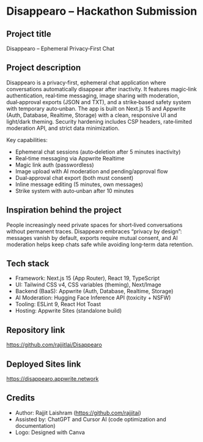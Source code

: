 # Disappearo – Hackathon Submission

## Project title

Disappearo – Ephemeral Privacy‑First Chat

## Project description

Disappearo is a privacy‑first, ephemeral chat application where conversations automatically disappear after inactivity. It features magic‑link authentication, real‑time messaging, image sharing with moderation, dual‑approval exports (JSON and TXT), and a strike‑based safety system with temporary auto‑unban. The app is built on Next.js 15 and Appwrite (Auth, Database, Realtime, Storage) with a clean, responsive UI and light/dark theming. Security hardening includes CSP headers, rate‑limited moderation API, and strict data minimization.

Key capabilities:

- Ephemeral chat sessions (auto‑deletion after 5 minutes inactivity)
- Real‑time messaging via Appwrite Realtime
- Magic link auth (passwordless)
- Image upload with AI moderation and pending/approval flow
- Dual‑approval chat export (both must consent)
- Inline message editing (5 minutes, own messages)
- Strike system with auto‑unban after 10 minutes

## Inspiration behind the project

People increasingly need private spaces for short‑lived conversations without permanent traces. Disappearo embraces “privacy by design”: messages vanish by default, exports require mutual consent, and AI moderation helps keep chats safe while avoiding long‑term data retention.

## Tech stack

- Framework: Next.js 15 (App Router), React 19, TypeScript
- UI: Tailwind CSS v4, CSS variables (theming), Next/Image
- Backend (BaaS): Appwrite (Auth, Database, Realtime, Storage)
- AI Moderation: Hugging Face Inference API (toxicity + NSFW)
- Tooling: ESLint 9, React Hot Toast
- Hosting: Appwrite Sites (standalone build)

## Repository link

<https://github.com/rajjitlai/Disappearo>

## Deployed Sites link

<https://disappearo.appwrite.network>

## Credits

- Author: Rajjit Laishram (<https://github.com/rajjitai>)
- Assisted by: ChatGPT and Cursor AI (code optimization and documentation)
- Logo: Designed with Canva
